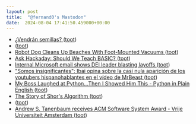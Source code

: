 ```yaml
---
layout: post
title:  "@fernand0's Mastodon"
date:  2024-08-04 17:41:50.459000+00:00
---
```

*  [¿Vendrán semillas? ](https://avecesunafoto.wordpress.com/2024/08/04/vendran-semillas) ([toot](https://mastodon.social/@fernand0/112904982394165705))
*  [ ](https://mastodon.social/users/fernand0/statuses/112904960024130418/activity) ([toot](https://mastodon.social/users/fernand0/statuses/112904960024130418/activity))
*  [Robot Dog Cleans Up Beaches With Foot-Mounted Vacuums ](https://spectrum.ieee.org/robot-dog-vacuu) ([toot](https://mastodon.social/@fernand0/112904890192755088))
*  [Ask Hackaday: Should We Teach BASIC? ](https://hackaday.com/2024/07/21/ask-hackaday-should-we-teach-basic) ([toot](https://mastodon.social/@fernand0/112904609327589875))
*  [Internal Microsoft email shows DEI leader blasting layoffs ](https://www.businessinsider.com/microsoft-layoffs-dei-leader-email-2024-) ([toot](https://mastodon.social/@fernand0/112904437527471788))
*  ["Somos insignificantes": Ibai opina sobre la casi nula aparición de los youtubers hispanohablantes en el vídeo de MrBeast ](https://www.genbeta.com/actualidad/somos-insignificantes-ibai-opina-casi-nula-aparicion-youtubers-hispanohablantes-video-mrbeas) ([toot](https://mastodon.social/@fernand0/112904253266928713))
*  [My Boss Laughed at Python…Then I Showed Him This - Python in Plain English ](https://python.plainenglish.io/my-boss-laughed-at-python-then-i-showed-him-this-3dfcd77a373) ([toot](https://mastodon.social/@fernand0/112903940747419596))
*  [The Story of Shor's Algorithm ](https://blog.computationalcomplexity.org/2024/07/the-story-of-shors-algorithm.htm) ([toot](https://mastodon.social/@fernand0/112903818227748357))
*  [ ](https://mastodon.social/users/fernand0/statuses/112903592137751410/activity) ([toot](https://mastodon.social/users/fernand0/statuses/112903592137751410/activity))
*  [Andrew S. Tanenbaum receives ACM Software System Award  - Vrije Universiteit Amsterdam ](https://vu.nl/en/news/2024/andrew-s-tanenbaum-receives-acm-software-system-awar) ([toot](https://mastodon.social/@fernand0/112903497284287333))
